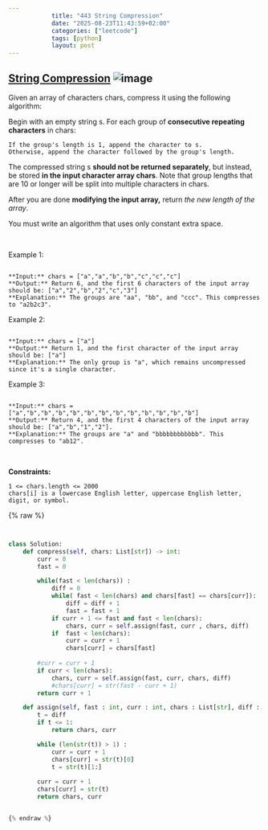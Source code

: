 ```yaml
---
            title: "443 String Compression"
            date: "2025-08-23T11:43:59+02:00"
            categories: ["leetcode"]
            tags: [python]
            layout: post
---
```

            
## [String Compression](https://leetcode.com/problems/string-compression) ![image](https://img.shields.io/badge/Difficulty-Medium-orange)

Given an array of characters chars, compress it using the following algorithm:

Begin with an empty string s. For each group of **consecutive repeating characters** in chars:

	If the group's length is 1, append the character to s.
	Otherwise, append the character followed by the group's length.

The compressed string s **should not be returned separately**, but instead, be stored **in the input character array chars**. Note that group lengths that are 10 or longer will be split into multiple characters in chars.

After you are done **modifying the input array,** return *the new length of the array*.

You must write an algorithm that uses only constant extra space.

 

Example 1:

```

**Input:** chars = ["a","a","b","b","c","c","c"]
**Output:** Return 6, and the first 6 characters of the input array should be: ["a","2","b","2","c","3"]
**Explanation:** The groups are "aa", "bb", and "ccc". This compresses to "a2b2c3".

```

Example 2:

```

**Input:** chars = ["a"]
**Output:** Return 1, and the first character of the input array should be: ["a"]
**Explanation:** The only group is "a", which remains uncompressed since it's a single character.

```

Example 3:

```

**Input:** chars = ["a","b","b","b","b","b","b","b","b","b","b","b","b"]
**Output:** Return 4, and the first 4 characters of the input array should be: ["a","b","1","2"].
**Explanation:** The groups are "a" and "bbbbbbbbbbbb". This compresses to "ab12".
```

 

**Constraints:**

	1 <= chars.length <= 2000
	chars[i] is a lowercase English letter, uppercase English letter, digit, or symbol.

{% raw %}


```python


class Solution:
    def compress(self, chars: List[str]) -> int:
        curr = 0
        fast = 0

        while(fast < len(chars)) :
            diff = 0
            while( fast < len(chars) and chars[fast] == chars[curr]):
                diff = diff + 1
                fast = fast + 1
            if curr + 1 <= fast and fast < len(chars):
                chars, curr = self.assign(fast, curr , chars, diff)
            if  fast < len(chars):
                curr = curr + 1
                chars[curr] = chars[fast]
        
        #curr = curr + 1
        if curr < len(chars):
            chars, curr = self.assign(fast, curr, chars, diff)
            #chars[curr] = str(fast - curr + 1)
        return curr + 1

    def assign(self, fast : int, curr : int, chars : List[str], diff : int) -> (List[str], int) :
        t = diff
        if t <= 1:
            return chars, curr

        while (len(str(t)) > 1) :
            curr = curr + 1
            chars[curr] = str(t)[0]
            t = str(t)[1:]
        
        curr = curr + 1
        chars[curr] = str(t)
        return chars, curr


{% endraw %}
```
